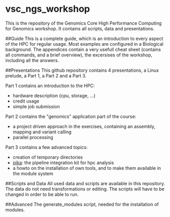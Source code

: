 # vsc_ngs_workshop
This is the repository of the Genomics Core High Performance Computing for Genomics workshop.
It contains all scripts, data and presentations.

##Guide
This is a complete guide, which is an introduction to every aspect of the HPC for regular usage.
Most examples are configured in a Biological background. The appendices contain a very usefull cheat sheet (contains all commands, and a brief overview), the excersises of the workshop, including all the answers.

##Presentations
This github repository contains 4 presentations, a Linux prelude, a Part 1, a Part 2 and a Part 3.

Part 1 contains an introduction to the HPC:
* hardware description (cpu, storage, ...)
* credit usage
* simple job submission

Part 2 contains the "genomics" application part of the course:
* a project driven approach in the exercises, containing an assembly, mapping and variant calling
* parallel processing

Part 3 contains a few advanced topics:
* creation of temporary directories
* [pika](https://github.com/GenomicsCoreLeuven/pika "pika: the pipeline integration kit for hpc analysis"): the pipeline integration kit for hpc analysis
* a howto on the installation of own tools, and to make them available in the module system

##Scripts and Data
All used data and scripts are available in this repository.
The data do not need transformations or editing.
The scripts will have to be changed in order to be able to run.

##Advanced
The generate_modules script, needed for the installation of modules.
